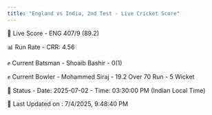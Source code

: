 ```yaml
---
title: "England vs India, 2nd Test - Live Cricket Score"
---
```


🔴 Live Score - ENG 407/9 (89.2)  

📊 Run Rate - CRR: 4.56  

✊ Current Batsman - Shoaib Bashir - 0(1)  

✊ Current Bowler - Mohammed Siraj - 19.2 Over 70 Run - 5 Wicket  

📑 Status - Date: 2025-07-02 - Time: 03:30:00 PM (Indian Local Time)

📝 Last Updated on : 7/4/2025, 9:48:40 PM  

